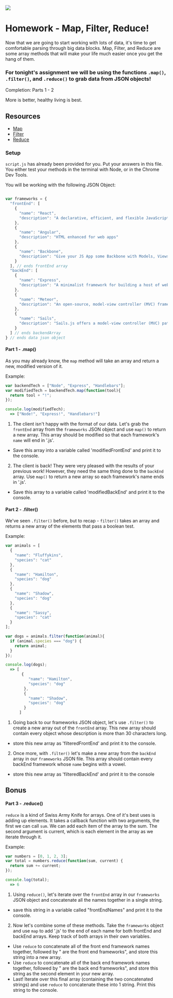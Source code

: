 ![](https://cdn.meme.am/instances/58589628.jpg)

# Homework - Map, Filter, Reduce!
Now that we are going to start working with lots of data, it's time to get comfortable parsing through big data blocks. Map, Filter, and Reduce are some array methods that will make your life much easier once you get the hang of them.

### For tonight's assignment we will be using the functions `.map()`, `.filter()`, and `.reduce()` to grab data from JSON objects!

Completion: Parts 1 - 2

More is better, healthy living is best.

## Resources
 - [Map](https://developer.mozilla.org/en-US/docs/Web/JavaScript/Reference/Global_Objects/Array/map)
 - [Filter](https://developer.mozilla.org/en-US/docs/Web/JavaScript/Reference/Global_Objects/Array/filter)
 - [Reduce](https://developer.mozilla.org/en-US/docs/Web/JavaScript/Reference/Global_Objects/Array/Reduce)

### Setup
`script.js` has already been provided for you. Put your answers in this file. You either test your methods in the terminal with Node, or in the Chrome Dev Tools.

You will be working with the following JSON Object:

```js

var frameworks = {
  "frontEnd": [
    {
      "name": "React",
      "description": "A declarative, efficient, and flexible JavaScript library for building user interfaces."  
    },
    {
      "name": "Angular",
      "description": "HTML enhanced for web apps"
    },
    {
      "name": "Backbone",
      "description": "Give your JS App some Backbone with Models, Views, Collections, and Events"
    }
  ], // ends frontEnd array
  "backEnd": [
    {
      "name": "Express",
      "description": "A minimalist framework for building a host of web and mobile applications as well as application programming interfaces (APIs)"
    },
    {
      "name": "Meteor",
      "description": "An open-source, model-view controller (MVC) framework for building websites and web/mobile applications."
    },
    {
      "name": "Sails",
      "description": "Sails.js offers a model-view controller (MVC) pattern for implementing data-driven application programming interfaces (APIs)."
    }
  ] // ends backendArray
} // ends data json object
```


#### Part 1 - .map()
As you may already know, the `map` method will take an array and return a new, modified version of it.

Example:
``` js
var backendTech = ["Node", "Express", "Handlebars"];
var modifiedTech = backendTech.map(function(tool){
  return tool + "!";
});

console.log(modifiedTech);
  => ["Node!", "Express!", "Handlebars!"]
```


1. The client isn't happy with the format of our data. Let's grab the `frontEnd` array from the `frameworks` JSON object and use `map()` to return a new array. This array should be modified so that each framework's `name` will end in '.js'.
 - Save this array into a variable called 'modifiedFrontEnd' and print it to the console.

2. The client is back! They were very pleased with the results of your previous work! However, they need the same thing done to the `backEnd` array. Use `map()` to return a new array so each framework's name ends in '.js'.
 - Save this array to a variable called 'modifiedBackEnd' and print it to the console.

#### Part 2 - .filter()
We've seen `.filter()` before, but to recap - `filter()` takes an array and returns a new array of the elements that pass a boolean test.

Example:
``` js
var animals = [
  {
    "name": "Fluffykins",
    "species": "cat"
  },
  {
    "name": "Hamilton",
    "species": "dog"
  },
  {
    "name": "Shadow",
    "species": "dog"
  },
  {
    "name": "Sassy",
    "species": "cat"
  }
];

var dogs = animals.filter(function(animal){
  if (animal.species === "dog") {
    return animal;
  }
});

console.log(dogs);
  => [
       {
          "name": "Hamilton",
          "species": "dog"
        },
        {
          "name": "Shadow",
          "species": "dog"
        }
      ]
```

1. Going back to our frameworks JSON object, let's use `.filter()` to create a new array out of the `frontEnd` array. This new array should contain every object whose description is more than 30 characters long.
 - store this new array as 'filteredFrontEnd' and print it to the console.

2. Once more, with `.filter()` let's make a new array from the `backEnd` array in our `frameworks` JSON file. This array should contain every backEnd framework whose `name` begins with a vowel.
  - store this new array as 'filteredBackEnd' and print it to the console

## Bonus

#### Part 3 - .reduce()
`reduce` is a kind of Swiss Army Knife for arrays. One of it's best uses is adding up elements. It takes a callback function with two arguments, the first we can call `sum`. We can add each item of the array to the sum. The second argument is current, which is each element in the array as we iterate through it.

Example:
```js
var numbers = [0, 1, 2, 3];
var total = numbers.reduce(function(sum, current) {
  return sum += current;
});

console.log(total);
  => 6
```

1. Using `reduce()`, let's iterate over the `frontEnd` array in our `frameworks` JSON object and concatenate all the names together in a single string.
 - save this string in a variable called "frontEndNames" and print it to the console.

2. Now let's combine some of these methods. Take the `frameworks` object and use `map` to add '.js' to the end of each name for both frontEnd and backEnd arrays. Keep track of both arrays in their own variables.
 - Use `reduce` to concatenate all of the front end framework names together, followed by " are the front end frameworks", and store this string into a new array.
  - Use `reduce` to concatenate all of the back end framework names together, followed by " are the back end frameworks", and store this string as the second element in your new array.
  - Last! Iterate over this final array (containing the two concatenated strings) and use `reduce` to concatenate these into 1 string. Print this string to the console.
